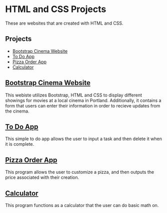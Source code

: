 # HTML and CSS Projects
These are websites that are created with HTML and CSS. 

## Projects
* [Bootstrap Cinema Website](#Bootstrap-Cinema-Website)
* [To Do App](#to-do-app)
* [Pizza Order App](#pizza-order-app)
* [Calculator](#calculator)

## [Bootstrap Cinema Website](https://github.com/Maria-hou/HTML-and-CSS-Projects/tree/master/bootstrap4_project)
This webiste utilizes Bootstrap, HTML and CSS to display different showings for movies at a local cinema in Portland. Additionally, it contains a form that users can enter their information in order to recieve updates from the cinema.

## [To Do App](https://github.com/Maria-hou/JavaScript-Projects/tree/master/JavaScript%20Projects/todo_app)
This simple to do app allows the user to input a task and then delete it when it is complete.

## [Pizza Order App](https://github.com/Maria-hou/JavaScript-Projects/tree/master/JavaScript%20Projects/Pizza_Project)
This program allows the user to customize a pizza, and then outputs the price associated with their creation.

## [Calculator](https://github.com/Maria-hou/JavaScript-Projects/tree/master/JavaScript%20Projects/calculator)
This program functions as a calculator that the user can do basic math on.
